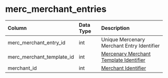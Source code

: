 # merc\_merchant\_entries

| Column | Data Type | Description |
| :--- | :--- | :--- |
| merc\_merchant\_entry\_id | int | Unique Mercenary Merchant Entry Identifier |
| merc\_merchant\_template\_id | int | [Mercenary Merchant Template Identifier](merc_merchant_templates.md) |
| merchant\_id | int | [Merchant Identifier](https://github.com/EQEmu/docs-db-schema/tree/e0eb157dbf5563b03c0faf391abc87ec69239f4a/docs/categories/mercenaries/merchantlist.md) |

